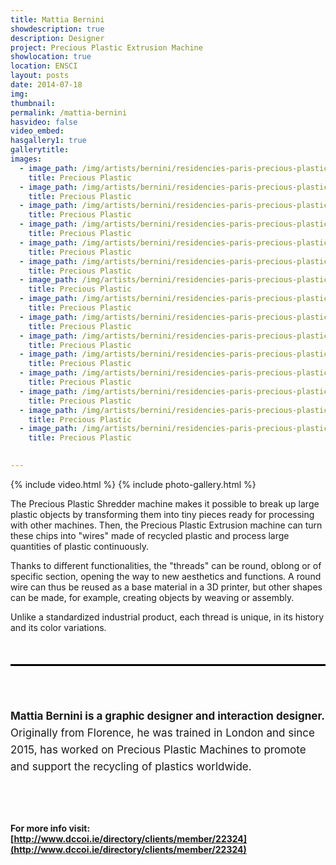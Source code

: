 ```yaml
---
title: Mattia Bernini
showdescription: true
description: Designer
project: Precious Plastic Extrusion Machine
showlocation: true
location: ENSCI
layout: posts
date: 2014-07-18
img: 
thumbnail: 
permalink: /mattia-bernini
hasvideo: false
video_embed: 
hasgallery1: true   
gallerytitle: 
images:  
  - image_path: /img/artists/bernini/residencies-paris-precious-plastic-1
    title: Precious Plastic
  - image_path: /img/artists/bernini/residencies-paris-precious-plastic-3
    title: Precious Plastic
  - image_path: /img/artists/bernini/residencies-paris-precious-plastic-4
    title: Precious Plastic
  - image_path: /img/artists/bernini/residencies-paris-precious-plastic-5
    title: Precious Plastic
  - image_path: /img/artists/bernini/residencies-paris-precious-plastic-6
    title: Precious Plastic
  - image_path: /img/artists/bernini/residencies-paris-precious-plastic-7
    title: Precious Plastic
  - image_path: /img/artists/bernini/residencies-paris-precious-plastic-8
    title: Precious Plastic
  - image_path: /img/artists/bernini/residencies-paris-precious-plastic-9
    title: Precious Plastic
  - image_path: /img/artists/bernini/residencies-paris-precious-plastic-10
    title: Precious Plastic
  - image_path: /img/artists/bernini/residencies-paris-precious-plastic-11
    title: Precious Plastic
  - image_path: /img/artists/bernini/residencies-paris-precious-plastic-12
    title: Precious Plastic
  - image_path: /img/artists/bernini/residencies-paris-precious-plastic-13
    title: Precious Plastic
  - image_path: /img/artists/bernini/residencies-paris-precious-plastic-14
    title: Precious Plastic
  - image_path: /img/artists/bernini/residencies-paris-precious-plastic-18
    title: Precious Plastic
  - image_path: /img/artists/bernini/residencies-paris-precious-plastic-19
    title: Precious Plastic

  
---
```


{% include video.html %}
{% include photo-gallery.html %}

The Precious Plastic Shredder machine makes it possible to break up large plastic objects by transforming them into tiny pieces ready for processing with other machines. Then, the Precious Plastic Extrusion machine can turn these chips into "wires" made of recycled plastic and process large quantities of plastic continuously. 

Thanks to different functionalities, the "threads" can be round, oblong or of specific section, opening the way to new aesthetics and functions. A round wire can thus be reused as a base material in a 3D printer, but other shapes can be made, for example, creating objects by weaving or assembly.

Unlike a standardized industrial product, each thread is unique, in its history and its color variations.



<div style="border-top: 3px solid; border-color: black; margin: 50px 0px 0px 0px; padding-top: 50px; padding-bottom: 40px; font-size: 17px; line-height: 27px;">

<b>Mattia Bernini is a graphic designer and interaction designer.</b> Originally from Florence, he was trained in London and since 2015, has worked on Precious Plastic Machines to promote and support the recycling of plastics worldwide.

</div>

#### For more info visit: [http://www.dccoi.ie/directory/clients/member/22324](http://www.dccoi.ie/directory/clients/member/22324)









